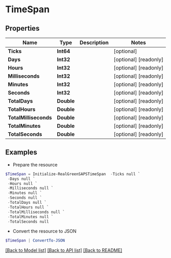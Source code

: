 # TimeSpan
## Properties

Name | Type | Description | Notes
------------ | ------------- | ------------- | -------------
**Ticks** | **Int64** |  | [optional] 
**Days** | **Int32** |  | [optional] [readonly] 
**Hours** | **Int32** |  | [optional] [readonly] 
**Milliseconds** | **Int32** |  | [optional] [readonly] 
**Minutes** | **Int32** |  | [optional] [readonly] 
**Seconds** | **Int32** |  | [optional] [readonly] 
**TotalDays** | **Double** |  | [optional] [readonly] 
**TotalHours** | **Double** |  | [optional] [readonly] 
**TotalMilliseconds** | **Double** |  | [optional] [readonly] 
**TotalMinutes** | **Double** |  | [optional] [readonly] 
**TotalSeconds** | **Double** |  | [optional] [readonly] 

## Examples

- Prepare the resource
```powershell
$TimeSpan = Initialize-RealGreenSAPSTimeSpan  -Ticks null `
 -Days null `
 -Hours null `
 -Milliseconds null `
 -Minutes null `
 -Seconds null `
 -TotalDays null `
 -TotalHours null `
 -TotalMilliseconds null `
 -TotalMinutes null `
 -TotalSeconds null
```

- Convert the resource to JSON
```powershell
$TimeSpan | ConvertTo-JSON
```

[[Back to Model list]](../README.md#documentation-for-models) [[Back to API list]](../README.md#documentation-for-api-endpoints) [[Back to README]](../README.md)

